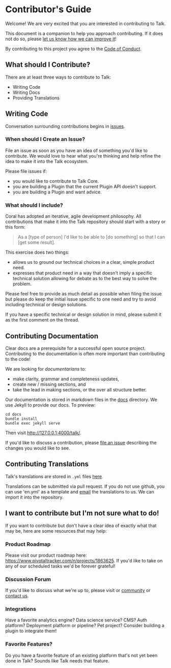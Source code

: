 # Contributor's Guide

Welcome! We are very excited that you are interested in contributing to Talk.

This document is a companion to help you approach contributing. If it does not do so, please [let us know how we can improve it](https://github.com/coralproject/talk/issues)!

By contributing to this project you agree to the [Code of Conduct](CODE_OF_CONDUCT.md).

## What should I Contribute?

There are at least three ways to contribute to Talk:

* Writing Code
* Writing Docs
* Providing Translations

## Writing Code

Conversation surrounding contributions begins in [issues](https://github.com/coralproject/talk/issues).

### When should I Create an Issue?

File an issue as soon as you have an idea of something you'd like to contribute. We would love to hear what you're thinking and help refine the idea to make it into the Talk ecosystem.

Please file issues if:

* you would like to contribute to Talk Core.
* you are building a Plugin that the current Plugin API doesn't support.
* you are building a Plugin and want advice.

### What should I include?

Coral has adopted an iterative, agile development philosophy. All contributions that make it into the Talk repository should start with a story or this form:

> As a [type of person] I'd like to be able to [do something] so that I can [get some result].

This exercise does two things:

* allows us to ground our technical choices in a clear, simple product need.
* expresses that product need in a way that doesn't imply a specific technical solution allowing for debate as to the best way to solve the problem.

Please feel free to provide as much detail as possible when filing the issue but please do keep the initial issue specific to one need and try to avoid including technical or design solutions.

If you have a specific technical or design solution in mind, please submit it as the first comment on the thread.

## Contributing Documentation

Clear docs are a prerequisite for a successful open source project. Contributing to the documentation is often more important than contributing to the code!

We are looking for _documentarians_ to:

* make clarity, grammar and completeness updates,
* create new / missing sections, and
* take the lead in making sections, or the over all structure better.

Our documentation is stored in markdown files in the [docs](docs) directory. We
use Jekyll to provide our docs. To preview:

```shell
cd docs
bundle install
bundle exec jekyll serve
```

Then visit http://127.0.0.1:4000/talk/.

If you'd like to discuss a contribution, please [file an issue](https://github.com/coralproject/talk/issues) describing the changes you would like to see.

## Contributing Translations

Talk's translations are stored in `.yml` files [here](https://github.com/coralproject/talk/tree/master/locales).

Translations can be submitted via pull request. If you do not use github, you can use 'en.yml' as a template and [email](https://coralproject.net/contact) the translations to us. We can import it into the repository.

## I want to contribute but I'm not sure what to do!

If you want to contribute but don't have a clear idea of exactly what that may be, here are some resources that may help:

### Product Roadmap

Please visit our product roadmap here: https://www.pivotaltracker.com/n/projects/1863625. If you'd like to take on any of our scheduled tasks we'd be forever grateful!

### Discussion Forum

If you'd like to discuss what we're up to, please visit or [community](https://community.coralproject.net/) or [contact us](https://coralproject.net/contact).

### Integrations

Have a favorite analytics engine? Data science service? CMS? Auth platform? Deployment platform or pipeline? Pet project? Consider building a plugin to integrate them!

### Favorite Features?

Do you have a favorite feature of an existing platform that's not yet been done in Talk? Sounds like Talk needs that feature.